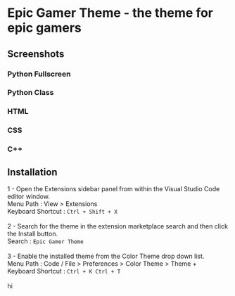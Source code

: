 # Epic Gamer Theme - the theme for epic gamers

## Screenshots

### Python Fullscreen

### Python Class

### HTML

### CSS

### C++





## Installation

1 - Open the Extensions sidebar panel from within the Visual Studio Code editor window. <br>
Menu Path : View > Extensions <br>
Keyboard Shortcut : `Ctrl + Shift + X` <br>
<br>
2 - Search for the theme in the extension marketplace search and then click the Install button. <br>
Search : `Epic Gamer Theme` <br>
<br>
3 - Enable the installed theme from the Color Theme drop down list. <br>
Menu Path : Code / File > Preferences > Color Theme > Theme + <br>
Keyboard Shortcut : `Ctrl + K Ctrl + T` <br>
<br>
hi
